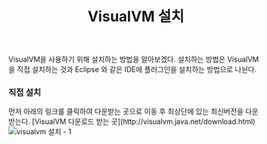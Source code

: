 ﻿---
layout: post
title:  "VisualVM 설치"
categories: Java
---


VisualVM을 사용하기 위해 설치하는 방법을 알아보겠다. 설치하는 방법은 VisualVM을 직접 설치하는 것과 Eclipse 와 같은 IDE에 플러그인을 설치하는 방법으로 나뉜다. 


<h3>직접 설치</h3>
먼저 아래의 링크를 클릭하여 다운받는 곳으로 이동 후 최상단에 있는 최신버전을 다운받는다. 
[VisualVM 다운로드 받는 곳](http://visualvm.java.net/download.html) 

<img src="/img/visualvm_1.png" alt="visualvm 설치 - 1">